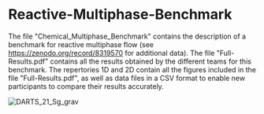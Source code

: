# Reactive-Multiphase-Benchmark
The file "Chemical_Multiphase_Benchmark" contains the description of a benchmark for reactive multiphase flow (see  https://zenodo.org/record/8319570 for additional data). 
The file "Full-Results.pdf" contains all the results obtained by the different teams for this benchmark.
The repertories 1D and 2D contain all the figures included in the file "Full-Results.pdf", as well as data files in a CSV format to enable new participants to compare their results accurately.

![DARTS_21_Sg_grav](https://github.com/eahusbor/Reactive-Multiphase-Benchmark/assets/143600155/c8652397-6f73-45cf-9b1a-7909abe12914)
